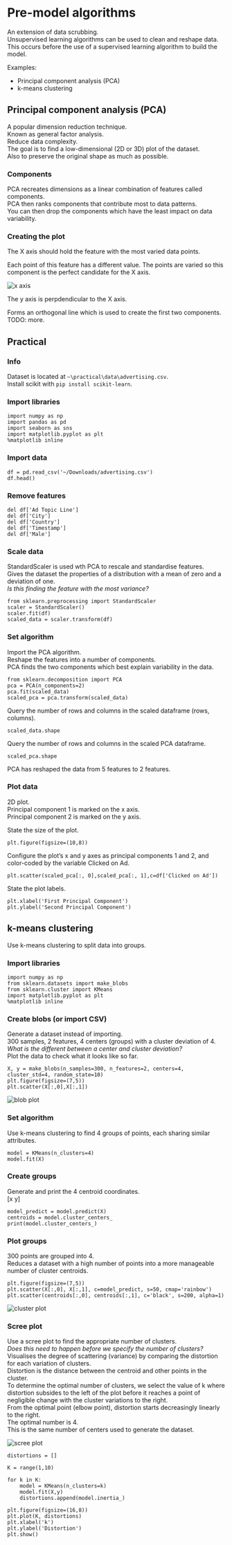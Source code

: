 # Pre-model algorithms
An extension of data scrubbing.\
Unsupervised learning algorithms can be used to clean and reshape data.\
This occurs before the use of a supervised learning algorithm to build the model.

Examples:
-  Principal component analysis (PCA)
-  k-means clustering

## Principal component analysis (PCA)
A popular dimension reduction technique.\
Known as general factor analysis.\
Reduce data complexity.\
The goal is to find a low-dimensional (2D or 3D) plot of the dataset.\
Also to preserve the original shape as much as possible.

### Components
PCA recreates dimensions as a linear combination of features called components.\
PCA then ranks components that contribute most to data patterns.\
You can then drop the components which have the least impact on data variability.

### Creating the plot
The X axis should hold the feature with the most varied data points.

Each point of this feature has a different value. The points are varied so this component is the perfect candidate for the X axis.

![x axis](/images/practical/x-axis.PNG)

The y axis is perpdendicular to the X axis.

Forms an orthogonal line which is used to create the first two components.
TODO: more.


## Practical

### Info
Dataset is located at `~\practical\data\advertising.csv`.\
Install scikit with `pip install scikit-learn`.

### Import libraries
```
import numpy as np
import pandas as pd
import seaborn as sns
import matplotlib.pyplot as plt
%matplotlib inline
```

### Import data
```
df = pd.read_csv('~/Downloads/advertising.csv')
df.head()
```

### Remove features
```
del df['Ad Topic Line']
del df['City']
del df['Country']
del df['Timestamp']
del df['Male']
```

### Scale data
StandardScaler is used wth PCA to rescale and standardise features.\
Gives the dataset the properties of a distribution with a mean of zero and a deviation of one.\
*Is this finding the feature with the most variance?*
```
from sklearn.preprocessing import StandardScaler
scaler = StandardScaler()
scaler.fit(df)
scaled_data = scaler.transform(df)
```

### Set algorithm
Import the PCA algorithm.\
Reshape the features into a number of components.\
PCA finds the two components which best explain variability in the data.
```
from sklearn.decomposition import PCA
pca = PCA(n_components=2)
pca.fit(scaled_data)
scaled_pca = pca.transform(scaled_data)
```
Query the number of rows and columns in the scaled dataframe (rows, columns).
```
scaled_data.shape
```
Query the number of rows and columns in the scaled PCA dataframe.
```
scaled_pca.shape
```
PCA has reshaped the data from 5 features to 2 features.

### Plot data
2D plot.\
Principal component 1 is marked on the x axis.\
Principal component 2 is marked on the y axis.

State the size of the plot.
```
plt.figure(figsize=(10,8))
```
Configure the plot’s x and y axes as principal components 1 and 2, and color-coded by the variable Clicked on Ad.
```
plt.scatter(scaled_pca[:, 0],scaled_pca[:, 1],c=df['Clicked on Ad'])
```
State the plot labels.
```
plt.xlabel('First Principal Component')
plt.ylabel('Second Principal Component')
```

## k-means clustering
Use k-means clustering to split data into groups.

### Import libraries
```
import numpy as np
from sklearn.datasets import make_blobs
from sklearn.cluster import KMeans
import matplotlib.pyplot as plt
%matplotlib inline
```

### Create blobs (or import CSV)
Generate a dataset instead of importing.\
300 samples, 2 features, 4 centers (groups) with a cluster deviation of 4.\
*What is the different between a center and cluster deviation?*\
Plot the data to check what it looks like so far.
```
X, y = make_blobs(n_samples=300, n_features=2, centers=4, cluster_std=4, random_state=10)
plt.figure(figsize=(7,5))
plt.scatter(X[:,0],X[:,1])
```
![blob plot](/images/practical/blob-plot.png)

### Set algorithm
Use k-means clustering to find 4 groups of points, each sharing similar attributes.
```
model = KMeans(n_clusters=4)
model.fit(X)
```

### Create groups
Generate and print the 4 centroid coordinates.\
[x y]
```
model_predict = model.predict(X)
centroids = model.cluster_centers_
print(model.cluster_centers_)
```

### Plot groups
300 points are grouped into 4.\
Reduces a dataset with a high number of points into a more manageable number of cluster centroids.
```
plt.figure(figsize=(7,5))
plt.scatter(X[:,0], X[:,1], c=model_predict, s=50, cmap='rainbow')
plt.scatter(centroids[:,0], centroids[:,1], c='black', s=200, alpha=1)
```

![cluster plot](/images/practical/cluster-plot.png)

### Scree plot
Use a scree plot to find the appropriate number of clusters.\
*Does this need to happen before we specify the number of clusters?*\
Visualises the degree of scattering (variance) by comparing the distortion for each variation of clusters.\
Distortion is the distance between the centroid and other points in the cluster.\
To determine the optimal number of clusters, we select the value of k where distortion subsides to the left of the plot before it reaches a point of negligible change with the cluster variations to the right.\
From the optimal point (elbow point), distortion starts decreasingly linearly to the right.\
The optimal number is 4.\
This is the same number of centers used to generate the dataset.

![scree plot](/images/practical/scree-plot.png)

```
distortions = []

K = range(1,10)

for k in K:
    model = KMeans(n_clusters=k)
    model.fit(X,y)
    distortions.append(model.inertia_)

plt.figure(figsize=(16,8))
plt.plot(K, distortions)
plt.xlabel('k')
plt.ylabel('Distortion')
plt.show()
```
